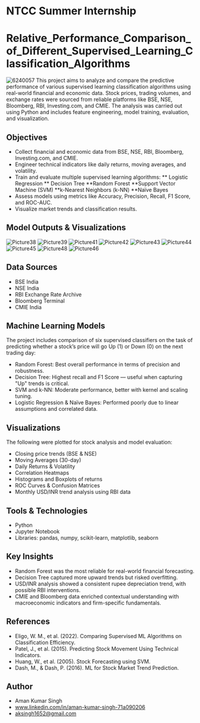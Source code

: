 # NTCC Summer Internship
# Relative_Performance_Comparison_of_Different_Supervised_Learning_Classification_Algorithms
![6240057](https://github.com/user-attachments/assets/cff9e5ed-baad-4287-a5a5-be6a01e3ff31)
This project aims to analyze and compare the predictive performance of various supervised learning classification algorithms using real-world financial and economic data. Stock prices, trading volumes, and exchange rates were sourced from reliable platforms like BSE, NSE, Bloomberg, RBI, Investing.com, and CMIE. The analysis was carried out using Python and includes feature engineering, model training, evaluation, and visualization.

## Objectives
* Collect financial and economic data from BSE, NSE, RBI, Bloomberg, Investing.com, and CMIE.
* Engineer technical indicators like daily returns, moving averages, and volatility.
* Train and evaluate multiple supervised learning algorithms:
** Logistic Regression
** Decision Tree
**Random Forest
**Support Vector Machine (SVM)
**k-Nearest Neighbors (k-NN)
**Naïve Bayes
* Assess models using metrics like Accuracy, Precision, Recall, F1 Score, and ROC-AUC.
* Visualize market trends and classification results.
## Model Outputs & Visualizations
![Picture38](https://github.com/user-attachments/assets/fcfdccb5-223d-40e7-86f7-ce4347c190d7)
![Picture39](https://github.com/user-attachments/assets/194019fe-a8b7-4883-a56e-b34020e3941f)
![Picture41](https://github.com/user-attachments/assets/a0a5069d-b199-4aaa-b2f6-6d63c6f2d201)
![Picture42](https://github.com/user-attachments/assets/5409dae9-5eb8-4e42-bea3-ce517f00b4c6)
![Picture43](https://github.com/user-attachments/assets/78634186-9b16-4848-a4f9-6c0cc1a431d7)
![Picture44](https://github.com/user-attachments/assets/bb632498-1ba0-40b6-af45-ed23434e6bc9)
![Picture45](https://github.com/user-attachments/assets/69e4c971-542d-4fe2-ac1b-865a4b95f0ed)
![Picture48](https://github.com/user-attachments/assets/c8eb3327-99b8-42e6-8254-7c34f4dc13fd)
![Picture46](https://github.com/user-attachments/assets/6290a254-2818-4e6b-b1e2-a812073b8788)

## Data Sources
* BSE India
* NSE India
* RBI Exchange Rate Archive
* Bloomberg Terminal
* CMIE India

## Machine Learning Models
The project includes comparison of six supervised classifiers on the task of predicting whether a stock’s price will go Up (1) or Down (0) on the next trading day:

* Random Forest: Best overall performance in terms of precision and robustness.
* Decision Tree: Highest recall and F1 Score — useful when capturing "Up" trends is critical.
* SVM and k-NN: Moderate performance, better with kernel and scaling tuning.
* Logistic Regression & Naïve Bayes: Performed poorly due to linear assumptions and correlated data.

## Visualizations
The following were plotted for stock analysis and model evaluation:
* Closing price trends (BSE & NSE)
* Moving Averages (30-day)
* Daily Returns & Volatility
* Correlation Heatmaps
* Histograms and Boxplots of returns
* ROC Curves & Confusion Matrices
* Monthly USD/INR trend analysis using RBI data

## Tools & Technologies
* Python
* Jupyter Notebook
* Libraries:
   pandas,
   numpy,
   scikit-learn,
   matplotlib,
   seaborn

## Key Insights
* Random Forest was the most reliable for real-world financial forecasting.
* Decision Tree captured more upward trends but risked overfitting.
* USD/INR analysis showed a consistent rupee depreciation trend, with possible RBI interventions.
* CMIE and Bloomberg data enriched contextual understanding with macroeconomic indicators and firm-specific fundamentals.

## References
* Eligo, W. M., et al. (2022). Comparing Supervised ML Algorithms on Classification Efficiency.
* Patel, J., et al. (2015). Predicting Stock Movement Using Technical Indicators.
* Huang, W., et al. (2005). Stock Forecasting using SVM.
* Dash, M., & Dash, P. (2016). ML for Stock Market Trend Prediction.
## Author
* Aman Kumar Singh
* www.linkedin.com/in/aman-kumar-singh-71a090206
* aksingh1652@gmail.com


